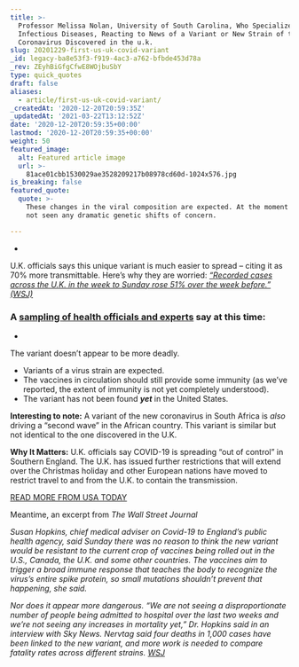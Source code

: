 ```yaml
---
title: >-
  Professor Melissa Nolan, University of South Carolina, Who Specializes in
  Infectious Diseases, Reacting to News of a Variant or New Strain of the New
  Coronavirus Discovered in the u.k.
slug: 20201229-first-us-uk-covid-variant
_id: legacy-ba8e53f3-f919-4ac3-a762-bfbde453d78a
_rev: ZEyhBiGfgCfwE8WOjbuSbY
type: quick_quotes
draft: false
aliases:
  - article/first-us-uk-covid-variant/
_createdAt: '2020-12-20T20:59:35Z'
_updatedAt: '2021-03-22T13:12:52Z'
date: '2020-12-20T20:59:35+00:00'
lastmod: '2020-12-20T20:59:35+00:00'
weight: 50
featured_image:
  alt: Featured article image
  url: >-
    81ace01cbb1530029ae3528209217b08978cd60d-1024x576.jpg
is_breaking: false
featured_quote:
  quote: >-
    These changes in the viral composition are expected. At the moment we have
    not seen any dramatic genetic shifts of concern.

---
```

* 

U.K. officials says this unique variant is much easier to spread – citing it as 70% more transmittable. Here’s why they are worried: [_“Recorded cases across the U.K. in the week to Sunday rose 51% over the week before.” (WSJ)_](https://www.wsj.com/articles/u-k-lockdowns-prompt-travel-bans-to-block-new-covid-19-strain-11608469676)

### A [sampling of health officials and experts](https://www.usatoday.com/story/news/health/2020/12/20/covid-19-new-virus-strain-impact-coronavirus-vaccines/3982016001/) **say at this time:**

* 

The variant doesn’t appear to be more deadly.

* Variants of a virus strain are expected.
* The vaccines in circulation should still provide some immunity (as we’ve reported, the extent of immunity is not yet completely understood).
* The variant has not been found ***yet*** in the United States.

**Interesting to note:** A variant of the new coronavirus in South Africa is *also* driving a “second wave” in the African country. This variant is similar but not identical to the one discovered in the U.K.

**Why It Matters:** U.K. officials say COVID-19 is spreading “out of control” in Southern England. The U.K. has issued further restrictions that will extend over the Christmas holiday and other European nations have moved to restrict travel to and from the U.K. to contain the transmission.

[READ MORE FROM USA TODAY](https://www.usatoday.com/story/news/health/2020/12/20/covid-19-new-virus-strain-impact-coronavirus-vaccines/3982016001/)

Meantime, an excerpt from _The Wall Street Journal_

_Susan Hopkins, chief medical adviser on Covid-19 to England’s public health agency, said Sunday there was no reason to think the new variant would be resistant to the current crop of vaccines being rolled out in the U.S., Canada, the U.K. and some other countries. The vaccines aim to trigger a broad immune response that teaches the body to recognize the virus’s entire spike protein, so small mutations shouldn’t prevent that happening, she said._

_Nor does it appear more dangerous. “We are not seeing a disproportionate number of people being admitted to hospital over the last two weeks and we’re not seeing any increases in mortality yet,” Dr. Hopkins said in an interview with Sky News. Nervtag said four deaths in 1,000 cases have been linked to the new variant, and more work is needed to compare fatality rates across different strains. [WSJ](https://www.wsj.com/articles/u-k-lockdowns-prompt-travel-bans-to-block-new-covid-19-strain-11608469676)_